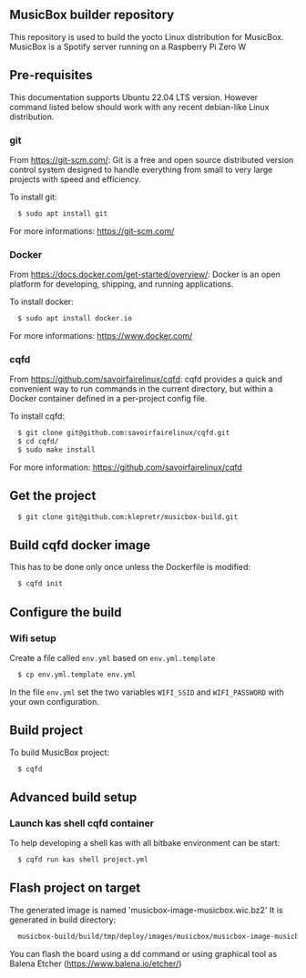 ## MusicBox builder repository ##
This repository is used to build the yocto Linux distribution for MusicBox.
MusicBox is a Spotify server running on a Raspberry Pi Zero W

## Pre-requisites ##

This documentation supports Ubuntu 22.04 LTS version.
However command listed below should work with any recent debian-like Linux
distribution.

### git ###

From https://git-scm.com/:
Git is a free and open source distributed version control system designed to
 handle everything from small to very large projects with speed and efficiency.

To install git:

```bash
  $ sudo apt install git
```

For more informations: https://git-scm.com/

### Docker  ###

From https://docs.docker.com/get-started/overview/:
Docker is an open platform for developing, shipping, and running applications.

To install docker:

```bash
  $ sudo apt install docker.io
```

For more informations: https://www.docker.com/

### cqfd ###

From https://github.com/savoirfairelinux/cqfd:
cqfd provides a quick and convenient way to run commands in the current
directory, but within a Docker container defined in a per-project config file.

To install cqfd:

```bash
  $ git clone git@github.com:savoirfairelinux/cqfd.git
  $ cd cqfd/
  $ sudo make install
```

For more information: https://github.com/savoirfairelinux/cqfd

## Get the project ##

```bash
  $ git clone git@github.com:klepretr/musicbox-build.git
```

## Build cqfd docker image ##

This has to be done only once unless the Dockerfile is modified:

```bash
  $ cqfd init
```

## Configure the build ##

### Wifi setup ###
Create a file called `env.yml` based on `env.yml.template`

```bash
  $ cp env.yml.template env.yml
```

In the file `env.yml` set the two variables `WIFI_SSID` and `WIFI_PASSWORD` with your own configuration.

## Build project ##

To build MusicBox project:

```bash
  $ cqfd
```

## Advanced build setup ##

### Launch kas shell cqfd container ###

To help developing a shell kas with all bitbake environment can be start:

```bash
  $ cqfd run kas shell project.yml
```

## Flash project on target ##

The generated image is named 'musicbox-image-musicbox.wic.bz2'
It is generated in build directory:
```bash
  musicbox-build/build/tmp/deploy/images/musicbox/musicbox-image-musicbox.wic.bz2
```
You can flash the board using a dd command or using graphical tool as Balena Etcher (https://www.balena.io/etcher/)